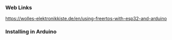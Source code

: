 ### Web Links

https://wolles-elektronikkiste.de/en/using-freertos-with-esp32-and-arduino

### Installing in Arduino


